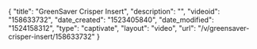 {
    "title": "GreenSaver Crisper Insert",
    "description": "",
    "videoid": "158633732",
    "date_created": "1523405840",
    "date_modified": "1524158312",
    "type": "captivate",
    "layout": "video",
    "url": "\/v\/greensaver-crisper-insert\/158633732"
}